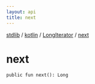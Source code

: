 ```yaml
---
layout: api
title: next
---
```

[stdlib](../../index.html) / [kotlin](../index.html) / [LongIterator](index.html) / [next](next.html)

# next

```
public fun next(): Long
```
